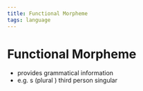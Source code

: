 ```yaml
---
title: Functional Morpheme
tags: language
---
```


# Functional Morpheme
- provides grammatical information
- e.g. s (plural ) third person singular


























